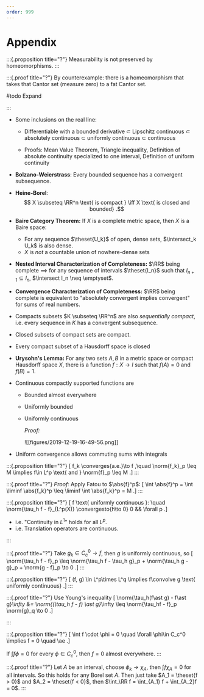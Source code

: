 ```yaml
---
order: 999
---
```


# Appendix

:::{.proposition title="?"}
Measurability is not preserved by homeomorphisms.
:::

:::{.proof title="?"}
By counterexample: there is a homeomorphism that takes that Cantor set (measure zero) to a fat Cantor set.

#todo Expand

:::

- Some inclusions on the real line:

    - Differentiable with a bounded derivative $\subset$ Lipschitz continuous $\subset$ absolutely continuous $\subset$ uniformly continuous $\subset$ continuous
    
    - Proofs: Mean Value Theorem, Triangle inequality, Definition of absolute continuity specialized to one interval, Definition of uniform continuity

- **Bolzano-Weierstrass**:
Every bounded sequence has a convergent subsequence.

- **Heine-Borel**:
$$
X \subseteq \RR^n \text{ is compact }
\iff
X \text{ is closed and bounded}
.$$

- **Baire Category Theorem:**
If $X$ is a complete metric space, then $X$ is a Baire space:

  - For any sequence $\theset{U_k}$ of open, dense sets, $\intersect_k U_k$ is also dense.
  - $X$ is *not* a countable union of nowhere-dense sets

- **Nested Interval Characterization of Completeness:**
$\RR$ being complete $\implies$ for any sequence of intervals $\theset{I_n}$ such that $I_{n+1} \subseteq I_n$, $\intersect I_n \neq \emptyset$.

- **Convergence Characterization of Completeness:**
$\RR$ being complete is equivalent to "absolutely convergent implies convergent" for sums of real numbers.

- Compacts subsets $K \subseteq \RR^n$ are also *sequentially compact*, i.e. every sequence in $K$ has a convergent subsequence.

- Closed subsets of compact sets are compact.

- Every compact subset of a Hausdorff space is closed


- **Urysohn's Lemma:**
For any two sets $A, B$ in a metric space or compact Hausdorff space $X$, there is a function $f:X \to I$ such that $f(A) = 0$ and $f(B) = 1$.

- Continuous compactly supported functions are
  - Bounded almost everywhere
  - Uniformly bounded
  - Uniformly continuous

    *Proof:*

    ![[figures/2019-12-19-16-49-56.png]]
		
- Uniform convergence allows commuting sums with integrals


:::{.proposition title="?"}
\[
f_k \converges{a.e.}\to f ,\quad
\norm{f_k}_p \leq M
\implies f\in L^p \text{ and } \norm{f}_p \leq M
.\]
:::

:::{.proof title="?"}
*Proof:* Apply Fatou to $\abs{f}^p$:
\[
\int \abs{f}^p = \int \liminf \abs{f_k}^p \leq \liminf \int \abs{f_k}^p = M
.\]
:::

:::{.proposition title="?"}
\[
f \text{ uniformly continuous }: \quad
\norm{\tau_h f - f}_{L^p(X)} \convergesto{h\to 0} 0 && \forall p
.\]


- i.e. "Continuity in $L^1$" holds for all $L^p$.
- i.e. Translation operators are continuous.

:::

:::{.proof title="?"}
Take $g_k \in C_c^0 \to f$, then $g$ is uniformly continuous, so
\[
\norm{\tau_h f - f}_p
\leq \norm{\tau_h f - \tau_h g}_p + \norm{\tau_h g - g}_p + \norm{g - f}_p \to 0
.\]
:::

:::{.proposition title="?"}
\[
(f, g) \in L^p\times L^q \implies f\convolve g \text{ uniformly continuous}
.\]
:::

:::{.proof title="?"}
Use Young's inequality
\[
\norm{\tau_h(f\ast g) - f\ast g}_\infty
&= \norm{(\tau_h f - f) \ast g}_\infty \leq \norm{\tau_hf - f}_p \norm{g}_q \to 0
.\]

:::

:::{.proposition title="?"}
\[
\int f \cdot \phi = 0 \quad \forall \phi\in C_c^0 \implies f = 0 \quad \ae
.\]

If $\int f \phi = 0$ for every $\phi \in C_c^0$, then $f = 0$ almost everywhere.
:::

:::{.proof title="?"}
Let $A$ be an interval, choose $\phi_k \to \chi_A$, then $\int f \chi_A = 0$ for all intervals.
So this holds for any Borel set $A$.
Then just take $A_1 = \theset{f > 0}$ and $A_2 = \theset{f < 0}$, then $\int_\RR f = \int_{A_1} f + \int_{A_2}f = 0$.
:::
